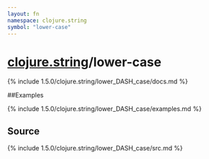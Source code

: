 ```yaml
---
layout: fn
namespace: clojure.string
symbol: "lower-case"
---
```


# [clojure.string](../)/lower-case

{% include 1.5.0/clojure.string/lower_DASH_case/docs.md %}

##Examples

{% include 1.5.0/clojure.string/lower_DASH_case/examples.md %}
## Source
{% include 1.5.0/clojure.string/lower_DASH_case/src.md %}

